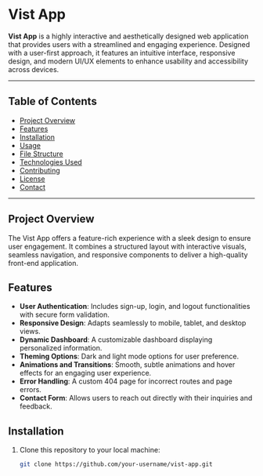 # Vist App

**Vist App** is a highly interactive and aesthetically designed web application that provides users with a streamlined and engaging experience. Designed with a user-first approach, it features an intuitive interface, responsive design, and modern UI/UX elements to enhance usability and accessibility across devices.

---

## Table of Contents

- [Project Overview](#project-overview)
- [Features](#features)
- [Installation](#installation)
- [Usage](#usage)
- [File Structure](#file-structure)
- [Technologies Used](#technologies-used)
- [Contributing](#contributing)
- [License](#license)
- [Contact](#contact)

---

## Project Overview

The Vist App offers a feature-rich experience with a sleek design to ensure user engagement. It combines a structured layout with interactive visuals, seamless navigation, and responsive components to deliver a high-quality front-end application.

## Features

- **User Authentication**: Includes sign-up, login, and logout functionalities with secure form validation.
- **Responsive Design**: Adapts seamlessly to mobile, tablet, and desktop views.
- **Dynamic Dashboard**: A customizable dashboard displaying personalized information.
- **Theming Options**: Dark and light mode options for user preference.
- **Animations and Transitions**: Smooth, subtle animations and hover effects for an engaging user experience.
- **Error Handling**: A custom 404 page for incorrect routes and page errors.
- **Contact Form**: Allows users to reach out directly with their inquiries and feedback.

## Installation

1. Clone this repository to your local machine:
   ```bash
   git clone https://github.com/your-username/vist-app.git
